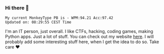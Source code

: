 ### Hi there 👋
<!-- PB START -->
```
My current MonkeyType PB is - WPM:94.21 Acc:97.42
Updated on: 08:29:55 CEST Time
```
<!-- PB END -->
I'm an IT person, just overall. I like CTFs, hacking, coding games, making Python apps. Just a lot of stuff.
You can check out my website [here](https://skill3472.github.io/).
I will probably add some interesting stuff here, when I get the idea to do so. Take care ❤️
